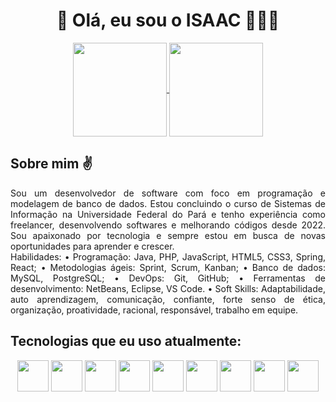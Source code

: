 <div>
  <h1 align="center">👋 Olá, eu sou o ISAAC 🧑🏽‍💻</h1>
</div>
 <div>
  <div align="center">
   <a href="https://github.com/error404isaac/github-readme-stats">
    <img height=150 align="center" src="https://github-readme-stats.vercel.app/api?username=error404isaac&theme=apprentice&bg_color=00000000&show_icons=true" />
  </a>
  <a href="https://github.com/error404isaac/convoychat">
   <img height=150 align="center" src="https://github-readme-stats.vercel.app/api/top-langs?username=error404isaac&layout=donut&theme=apprentice&bg_color=00000000" />
  </a>
 </div>
   <div>
     <h2>Sobre mim ✌️</h2>
     <p align="justify">Sou um desenvolvedor de software com foco em programação e modelagem de banco de dados. Estou concluindo o curso de Sistemas de Informação na Universidade Federal do Pará e tenho experiência como freelancer, desenvolvendo softwares e melhorando códigos desde 2022. Sou apaixonado por tecnologia e sempre estou em busca de novas oportunidades para aprender e crescer.</br>Habilidades:
• Programação: Java, PHP, JavaScript, HTML5, CSS3, Spring, React;
• Metodologias ágeis: Sprint, Scrum, Kanban;
• Banco de dados: MySQL, PostgreSQL;
• DevOps: Git, GitHub;
• Ferramentas de desenvolvimento: NetBeans, Eclipse, VS Code.
• Soft Skills: Adaptabilidade, auto aprendizagem, comunicação, confiante, forte senso de ética, organização, proatividade, racional, responsável, trabalho em equipe.</p>
   </div>
   <div>
     <div>
       <h2>Tecnologias que eu uso atualmente:</h2>
     </div>
     <div align="center">
       <img height="50" width="50" src="https://cdn.jsdelivr.net/gh/devicons/devicon/icons/java/java-original-wordmark.svg" />
       <img height="50" width="50" src="https://cdn.jsdelivr.net/gh/devicons/devicon/icons/spring/spring-original.svg" />
       <img height="50" width="50" src="https://cdn.jsdelivr.net/gh/devicons/devicon/icons/javascript/javascript-plain.svg" />
       <img height="50" width="50" src="https://cdn.jsdelivr.net/gh/devicons/devicon/icons/html5/html5-original-wordmark.svg" />
       <img height="50" width="50" src="https://cdn.jsdelivr.net/gh/devicons/devicon/icons/css3/css3-original-wordmark.svg" />
       <img height="50" width="50" src="https://cdn.jsdelivr.net/gh/devicons/devicon/icons/angularjs/angularjs-original-wordmark.svg" />
       <img height="50" width="50" src="https://cdn.jsdelivr.net/gh/devicons/devicon/icons/php/php-plain.svg" />
       <img height="50" width="50" src="https://cdn.jsdelivr.net/gh/devicons/devicon/icons/laravel/laravel-plain-wordmark.svg" />
       <img height="50" width="50" src="https://cdn.jsdelivr.net/gh/devicons/devicon/icons/bootstrap/bootstrap-original-wordmark.svg" />
   </div>
</div>

